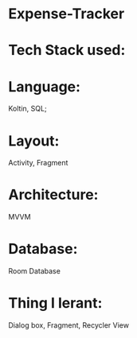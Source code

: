 # Expense-Tracker
# Tech Stack used:
# Language:
  Koltin, SQL;
# Layout:
  Activity, Fragment
# Architecture:
  MVVM
# Database:
  Room Database
# Thing I lerant:
  Dialog box, Fragment, Recycler View

